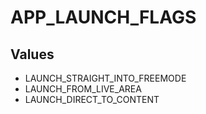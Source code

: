 # APP_LAUNCH_FLAGS

## Values
* LAUNCH_STRAIGHT_INTO_FREEMODE
* LAUNCH_FROM_LIVE_AREA
* LAUNCH_DIRECT_TO_CONTENT
